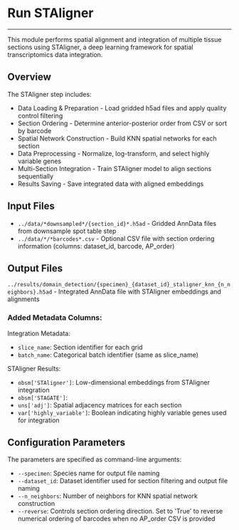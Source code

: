 # Run STAligner
---
This module performs spatial alignment and integration of multiple tissue sections using STAligner, a deep learning framework for spatial transcriptomics data integration.

## Overview
The STAligner step includes:
- Data Loading & Preparation - Load gridded h5ad files and apply quality control filtering
- Section Ordering - Determine anterior-posterior order from CSV or sort by barcode
- Spatial Network Construction - Build KNN spatial networks for each section
- Data Preprocessing - Normalize, log-transform, and select highly variable genes
- Multi-Section Integration - Train STAligner model to align sections sequentially
- Results Saving - Save integrated data with aligned embeddings

## Input Files
- `../data/*downsampled*/{section_id}*.h5ad` - Gridded AnnData files from downsample spot table step
- `../data/*/*barcodes*.csv` - Optional CSV file with section ordering information (columns: dataset_id, barcode, AP_order)

## Output Files
`../results/domain_detection/{specimen}_{dataset_id}_staligner_knn_{n_neighbors}.h5ad` - Integrated AnnData file with STAligner embeddings and alignments

### Added Metadata Columns:

Integration Metadata:
- `slice_name`: Section identifier for each grid
- `batch_name`: Categorical batch identifier (same as slice_name)

STAligner Results:
- `obsm['STAligner']`: Low-dimensional embeddings from STAligner integration
- `obsm['STAGATE']`: 
- `uns['adj']`: Spatial adjacency matrices for each section
- `var['highly_variable']`: Boolean indicating highly variable genes used for integration

## Configuration Parameters
The parameters are specified as command-line arguments:
- `--specimen`: Species name for output file naming
- `--dataset_id`: Dataset identifier used for section filtering and output file naming
- `--n_neighbors`: Number of neighbors for KNN spatial network construction
- `--reverse`: Controls section ordering direction. Set to 'True' to reverse numerical ordering of barcodes when no AP_order CSV is provided


